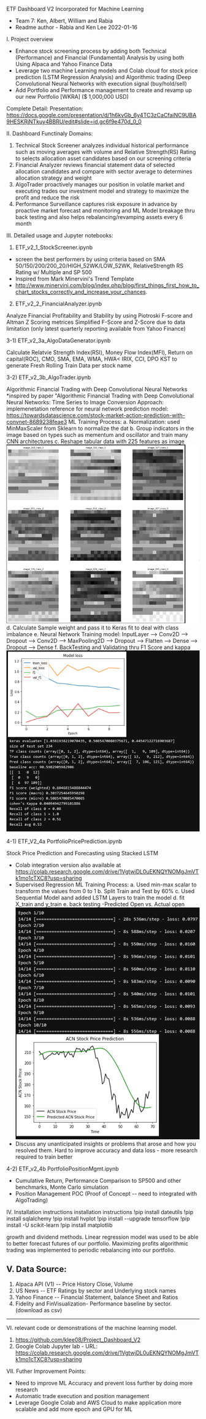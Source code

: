 ETF Dashboard V2 Incorporated for Machine Learning
- Team 7: Ken, Albert, William and Rabia
- Readme author - Rabia and Ken Lee 2022-01-16

I. Project overview
- Enhance stock screening process by adding both Technical (Performance) and Financial (Fundamental) Analysis by using both Using Alpaca and Yahoo Finance Data 
- Leverage two machine Learning models and Colab cloud for stock price prediction (LSTM Regression Analysis) and Algorithmic trading (Deep Convolutional Neural Networks with execution signal (buy/hold/sell)
- Add Portfolio and Performance management to create and revamp up our new Portfolio [WKRA] ($ 1,000,000 USD) 

Complete Detail: Presentation: https://docs.google.com/presentation/d/1h6kvGb_6y4TC3zCaCfaiNC9UBA9HESKRjNTkuy4BBRU/edit#slide=id.gc6f9e470d_0_0

II. Dashboard Functinaly Domains:
1. Technical Stock Screener analyzes individual historical performance such as moving averages with volume and Relative Strength(RS) Rating to selects allocation asset candidates based on our screening criteria
2. Financial Analyzer reviews financial statement data of selected allocation candidates and compare with sector average 
to determines allocation strategy and weight
3. AlgoTrader proactively manages our position in volatile market and executing trades our investment model and strategy 
to maximize the profit and reduce the risk
4. Performance Surveillance captures risk exposure in advance by proactive market forecast and monitoring and 
ML Model breakage thru back testing and also helps rebalancing/revamping assets every 6 month 

III. Detailed usage and Jupyter notebooks: 
1) ETF_v2_1_StockScreener.ipynb 

- screen the best performers by using criteria based on SMA 50/150/200/200_20/HIGH_52WK/LOW_52WK, RelativeStrength RS Rating w/ Multiple and SP 500 
- Inspired from Mark Minervini's Trend Template
- http://www.minervini.com/blog/index.php/blog/first_things_first_how_to_chart_stocks_correctly_and_increase_your_chances.

2) ETF_v2_2_FinancialAnalyzer.ipynb

Analyze Financial Profitability and Stability by using Piotroski F-score and Altman Z Scoring metrices 
Simplified F-Score and Z-Score due to data limitation (only latest quarterly reporting available from Yahoo Finance)

3-1) ETF_v2_3a_AlgoDataGenerator.ipynb

Calculate Relatvie Strength Index(RSI), Money Flow Index(MFI), Return on capital(ROC), 
CMO, SMA, EMA, WMA, HWA< IRIX, CCI, DPO KST to generate Fresh Rolling Train Data per stock name

3-2) ETF_v2_3b_AlgoTrader.ipynb

Algorithmic Financial Trading with Deep Convolutional Neural Networks
*inspired by paper "Algorithmic Financial Trading with Deep Convolutional Neural Networks: Time Series to Image Conversion Approach:
implemenetation reference for neural network prediction model: https://towardsdatascience.com/stock-market-action-prediction-with-convnet-8689238feae3
ML Training Process:
a. Normalization: used MinMaxScaler from Sklearn to normalize the dat
b. Group indicators in the image based on types such as mementum and oscillator and train many CNN architectures
c. Reshape tabular data with 225 features as image
![Image Reshape](https://github.com/klee08/Project_Dashboard_V2/blob/main/Resources/image1.PNG)
d. Calculate Sample weight and pass it to Keras fit to deal with class imbalance
e. Neural Network Training model: InputLayer --> Conv2D --> Dropout --> Conv2D --> MaxPooling2D --> Dropout --> Flatten --> Dense --> Dropout --> Dense
f. BackTesting and Validating thru F1 Score and kappa
![Model Loss](https://github.com/klee08/Project_Dashboard_V2/blob/main/Resources/image2.PNG)

4-1) ETF_V2_4a PortfolioPricePrediction.ipynb

Stock Price Prediction and Forecasting using Stacked LSTM
- Colab integration version also available at https://colab.research.google.com/drive/1VgtwjDL0uEKNQYNOMgJmVTk1mo1cTXC8?usp=sharing
- Supervised Regression
ML Training Process:
a. Used min-max scalar to transform the values from 0 to 1
b. Split Train and Test by 60%
c. Used Sequential Model aand added LSTM Layers to train the model
d. fit X_train and y_train 
e. back testing -Predicted Open vs. Actual open
![Back Test](https://github.com/klee08/Project_Dashboard_V2/blob/main/Resources/image3.PNG)
- Discuss any unanticipated insights or problems that arose and how you resolved them.
   Hard to improve accuracy and data loss - more research required to train better

4-2) ETF_v2_4b PortfolioPositionMgmt.ipynb

- Cumulative Return, Performance Comparison to SP500 and other benchmarks, Monte Carlo simulation  
- Position Management POC (Proof of Concept -- need to integrated with AlgoTrading)

IV. Installation instructions
installation instructions
!pip install dateutils
!pip install sqlalchemy
!pip install hvplot
!pip install --upgrade tensorflow
!pip install -U scikit-learn
!pip install matplotlib

growth and dividend methods. Linear regression model was used to be able to better forecast futures of our portfolio. Maximizing profits algorithmic trading was implemented to periodic rebalancing into our portfolio.

V. Data Source:
-------------------------
1. Alpaca  API (V1) -- Price History Close, Volume
2. US News -- ETF Ratings by sector and Underlying stock names 
3. Yahoo Finance -- Financial Statement, balance Sheet and Ratios
4. Fidelity and FinVisualization- Performance baseline by sector. (download as csv) 
--------------------------   
  
VI. relevant code or demonstrations of the machine learning model.
   1. https://github.com/klee08/Project_Dashboard_V2
   2. Google Colab Jupyter lab - URL: https://colab.research.google.com/drive/1VgtwjDL0uEKNQYNOMgJmVTk1mo1cTXC8?usp=sharing

VII. Futher Improvement Points:
  - Need to improve ML Accuracy and prevent loss further by doing more research
  - Automatic trade execution and position management 
  - Leverage Google Colab and AWS Cloud to make application more scalable and add more epoch and GPU for ML
